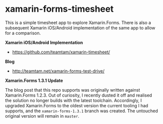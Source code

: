 # xamarin-forms-timesheet

This is a simple timesheet app to explore Xamarin.Forms. There is also a subsequent Xamarin iOS/Android implementation of the same app to allow for a comparison.

**Xamarin iOS/Android Implementation**
* https://github.com/teamtam/xamarin-timesheet/

**Blog**
* http://teamtam.net/xamarin-forms-test-drive/

**Xamarin.Forms 1.3.1 Update**

The blog post that this repo supports was originally written against Xamarin.Forms 1.2.3. Out of curiosity, I recently dusted it off and realised the solution no longer builds with the latest toolchain. Accordingly, I upgraded Xamarin.Forms to the oldest version the current tooling I had supports, and the `xamarin-forms-1.3.1` branch was created. The untouched original version will remain in `master`.